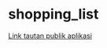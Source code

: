 # shopping_list

[Link tautan publik aplikasi](https://install.appcenter.ms/orgs/pvt-tests/apps/shopping-list/distribution_groups/public)
